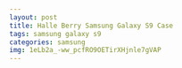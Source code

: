 ```yaml
---
layout: post
title: Halle Berry Samsung Galaxy S9 Case
tags: samsung galaxy s9
categories: samsung
img: 1eLb2a_-ww_pcfRO9OETirXHjnle7gVAP
---
```

